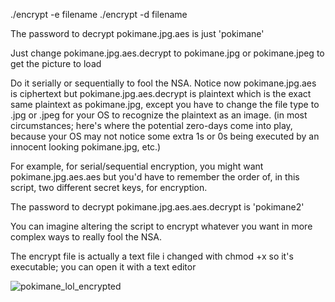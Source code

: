 ./encrypt -e filename 
./encrypt -d filename

The password to decrypt pokimane.jpg.aes is just 'pokimane'

Just change pokimane.jpg.aes.decrypt to pokimane.jpg or pokimane.jpeg to get the picture to load

Do it serially or sequentially to fool the NSA. Notice now pokimane.jpg.aes is ciphertext but pokimane.jpg.aes.decrypt is plaintext which is the exact same plaintext as pokimane.jpg, except you have to change the file type to .jpg or .jpeg for your OS to recognize the plaintext as an image. (in most circumstances; here's where the potential zero-days come into play, because your OS may not notice some extra 1s or 0s being executed by an innocent looking pokimane.jpg, etc.)

For example, for serial/sequential encryption, you might want pokimane.jpg.aes.aes but you'd have to remember the order of, in this script, two different secret keys, for encryption.

The password to decrypt pokimane.jpg.aes.aes.decrypt is 'pokimane2'

You can imagine altering the script to encrypt whatever you want in more complex ways to really fool the NSA.

The encrypt file is actually a text file i changed with chmod +x so it's executable; you can open it with a text editor

![pokimane_lol_encrypted](https://github.com/apt6969/aes256-encryption-sample/assets/143898407/1211a762-be50-4b6b-8d87-1efe65e5f4f4)
